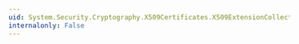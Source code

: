 ```yaml
---
uid: System.Security.Cryptography.X509Certificates.X509ExtensionCollection.Item(System.String)
internalonly: False
---
```


